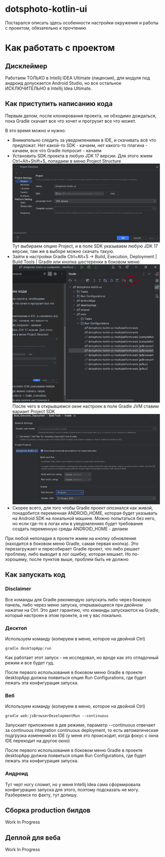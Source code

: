 # dotsphoto-kotlin-ui
Постарался описать здесь особенности настройки окружения и работы с проектом, обязательно к прочтению

# Как работать с проектом

## Дисклеймер
Работаем ТОЛЬКО в Intellij IDEA Ultimate (лицензия), для модуля под андроид допускается Android Studio, но все остальное ИСКЛЮЧИТЕЛЬНО в Intellij Idea Ultimate.

## Как приступить написанию кода
Первым делом, после клонирования проекта, не обходимо дождаться, пока Gradle скачает все что хочет и прогрузит все что может.

В это время можно и нужно:
- Внимательно следить за уведомлениями в IDE, и скачивать всё что предложат. Нет какой-то SDK - качаем, нет какого-то плагина - качаем, все что Gradle попросит - качаем
- Установить SDK проекта в любую JDK 17 версии. Для этого жмем Ctrl+Alt+Shift+S, попадаем в меню Project Structure
![img.png](readme_images/project_sdk.png)Тут выбираем опцию Project, и в поле SDK указываем любую JDK 17 версии, там же в выборе можно скачать такую.
- Зайти в настройки Gradle Ctrl+Alt+S -> Build, Execution, Deployment | Build Tools | Gradle или кнопка шестеренки в боковом меню
![gradle-cog.png](readme_images%2Fgradle-cog.png)
После чего в открывшемся окне настроек в поле Gradle JVM ставим вариант Project SDK![img.png](readme_images/grade_jvm.png)
- Скорее всего, для того чтобы Gradle проект опознался как живой, понадобится переменная ANDROID_HOME, которая будет указывать на Android SDK на локальной машине.
Можно попытаться без него, но если где-то в логах или в уведомлениях будет требование создать переменную среды ANDROID_HOME - делаем

При любой неполадке в проекте жмем на кнопку обновления (находится в боковом меню Gradle, самая первая кнопка).
Это перезагружает и пересобирает Gradle проект, что либо решает проблему, либо выводит в лог ошибку, которая мешает.
Но по-хорошему, после пунктов выше, проблем быть не должно

## Как запускать код

### Disclaimer

Все команды для Gradle рекомендую запускать либо через боковую панель, либо через меню запуска, открывающееся при двойном нажатии на Ctrl.
Это дает гарантию, что команды запускаются на Gradle, который настроен в этом проекте, а не у вас локально.

### Десктоп
Используем команду (копируем в меню, которое на двойной Ctrl)
```
gradle desktopApp:run
```

Как работает этот запуск - не исследовал, но вроде как это отладочный режим и все будет гуд.

После первого использования в боковом меню Gradle в проекте desktopApp должна появиться опция Run Configurations, где будет лежать эта конфигурация запуска.

### Веб
Используем команду (копируем в меню, которое на двойной Ctrl)
```
gradle web:jsBrowserDevelopmentRun --continuous
```

Запускает приложение в дев режиме, параметр --continuous отвечает за continuous integration continuous deployment, то есть автоматическая подгрузка изменений из IDE (у меня это происходит, когда фокус с окна IDE переходит на другое окно)

После первого использования в боковом меню Gradle в проекте desktopApp должна появиться опция Run Configurations, где будет лежать эта конфигурация запуска.

### Андроид
Тут черт ногу сломит, но у меня Intellij Idea сама сформировала конфигурацию запуска для этого, поэтому подсказать не могу.
Разберемся по факту, тут допишу.

## Сборка production билдов
Work In Progress

## Деплой для веба
Work In Progress